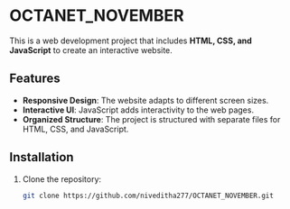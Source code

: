 # OCTANET_NOVEMBER

This is a web development project that includes **HTML, CSS, and JavaScript** to create an interactive website.

## Features
- **Responsive Design**: The website adapts to different screen sizes.
- **Interactive UI**: JavaScript adds interactivity to the web pages.
- **Organized Structure**: The project is structured with separate files for HTML, CSS, and JavaScript.

## Installation
1. Clone the repository:
   ```sh
   git clone https://github.com/niveditha277/OCTANET_NOVEMBER.git
